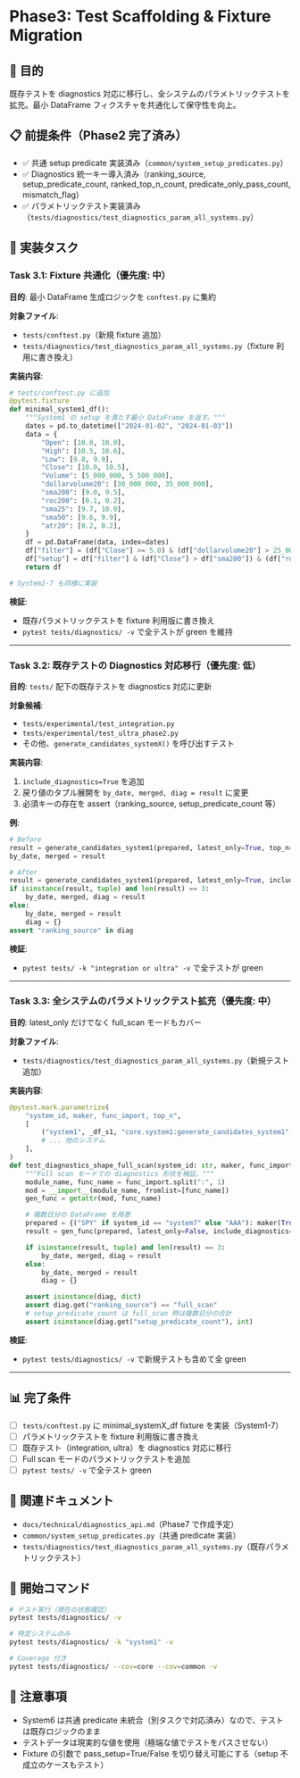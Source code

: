 # Phase3: Test Scaffolding & Fixture Migration

## 🎯 目的

既存テストを diagnostics 対応に移行し、全システムのパラメトリックテストを拡充。最小 DataFrame フィクスチャを共通化して保守性を向上。

## 📋 前提条件（Phase2 完了済み）

- ✅ 共通 setup predicate 実装済み（`common/system_setup_predicates.py`）
- ✅ Diagnostics 統一キー導入済み（ranking_source, setup_predicate_count, ranked_top_n_count, predicate_only_pass_count, mismatch_flag）
- ✅ パラメトリックテスト実装済み（`tests/diagnostics/test_diagnostics_param_all_systems.py`）

## 🔧 実装タスク

### Task 3.1: Fixture 共通化（優先度: 中）

**目的**: 最小 DataFrame 生成ロジックを `conftest.py` に集約

**対象ファイル**:

- `tests/conftest.py`（新規 fixture 追加）
- `tests/diagnostics/test_diagnostics_param_all_systems.py`（fixture 利用に書き換え）

**実装内容**:

```python
# tests/conftest.py に追加
@pytest.fixture
def minimal_system1_df():
    """System1 の setup を満たす最小 DataFrame を返す。"""
    dates = pd.to_datetime(["2024-01-02", "2024-01-03"])
    data = {
        "Open": [10.0, 10.0],
        "High": [10.5, 10.6],
        "Low": [9.8, 9.9],
        "Close": [10.0, 10.5],
        "Volume": [5_000_000, 5_500_000],
        "dollarvolume20": [30_000_000, 35_000_000],
        "sma200": [9.0, 9.5],
        "roc200": [0.1, 0.2],
        "sma25": [9.7, 10.0],
        "sma50": [9.6, 9.9],
        "atr20": [0.2, 0.2],
    }
    df = pd.DataFrame(data, index=dates)
    df["filter"] = (df["Close"] >= 5.0) & (df["dollarvolume20"] > 25_000_000)
    df["setup"] = df["filter"] & (df["Close"] > df["sma200"]) & (df["roc200"] > 0)
    return df

# System2-7 も同様に実装
```

**検証**:

- 既存パラメトリックテストを fixture 利用版に書き換え
- `pytest tests/diagnostics/ -v` で全テストが green を維持

---

### Task 3.2: 既存テストの Diagnostics 対応移行（優先度: 低）

**目的**: `tests/` 配下の既存テストを diagnostics 対応に更新

**対象候補**:

- `tests/experimental/test_integration.py`
- `tests/experimental/test_ultra_phase2.py`
- その他、`generate_candidates_systemX()` を呼び出すテスト

**実装内容**:

1. `include_diagnostics=True` を追加
2. 戻り値のタプル展開を `by_date, merged, diag = result` に変更
3. 必須キーの存在を assert（ranking_source, setup_predicate_count 等）

**例**:

```python
# Before
result = generate_candidates_system1(prepared, latest_only=True, top_n=5)
by_date, merged = result

# After
result = generate_candidates_system1(prepared, latest_only=True, include_diagnostics=True, top_n=5)
if isinstance(result, tuple) and len(result) == 3:
    by_date, merged, diag = result
else:
    by_date, merged = result
    diag = {}
assert "ranking_source" in diag
```

**検証**:

- `pytest tests/ -k "integration or ultra" -v` で全テストが green

---

### Task 3.3: 全システムのパラメトリックテスト拡充（優先度: 中）

**目的**: latest_only だけでなく full_scan モードもカバー

**対象ファイル**:

- `tests/diagnostics/test_diagnostics_param_all_systems.py`（新規テスト追加）

**実装内容**:

```python
@pytest.mark.parametrize(
    "system_id, maker, func_import, top_n",
    [
        ("system1", _df_s1, "core.system1:generate_candidates_system1", 5),
        # ... 他のシステム
    ],
)
def test_diagnostics_shape_full_scan(system_id: str, maker, func_import: str, top_n: int):
    """Full scan モードでの diagnostics 形状を検証。"""
    module_name, func_name = func_import.split(":", 1)
    mod = __import__(module_name, fromlist=[func_name])
    gen_func = getattr(mod, func_name)

    # 複数日分の DataFrame を用意
    prepared = {("SPY" if system_id == "system7" else "AAA"): maker(True)}
    result = gen_func(prepared, latest_only=False, include_diagnostics=True, top_n=top_n)

    if isinstance(result, tuple) and len(result) == 3:
        by_date, merged, diag = result
    else:
        by_date, merged = result
        diag = {}

    assert isinstance(diag, dict)
    assert diag.get("ranking_source") == "full_scan"
    # setup_predicate_count は full_scan 時は複数日分の合計
    assert isinstance(diag.get("setup_predicate_count"), int)
```

**検証**:

- `pytest tests/diagnostics/ -v` で新規テストも含めて全 green

---

## 📊 完了条件

- [ ] `tests/conftest.py` に minimal_systemX_df fixture を実装（System1-7）
- [ ] パラメトリックテストを fixture 利用版に書き換え
- [ ] 既存テスト（integration, ultra）を diagnostics 対応に移行
- [ ] Full scan モードのパラメトリックテストを追加
- [ ] `pytest tests/ -v` で全テスト green

## 🔗 関連ドキュメント

- `docs/technical/diagnostics_api.md`（Phase7 で作成予定）
- `common/system_setup_predicates.py`（共通 predicate 実装）
- `tests/diagnostics/test_diagnostics_param_all_systems.py`（既存パラメトリックテスト）

## 🚀 開始コマンド

```bash
# テスト実行（現在の状態確認）
pytest tests/diagnostics/ -v

# 特定システムのみ
pytest tests/diagnostics/ -k "system1" -v

# Coverage 付き
pytest tests/diagnostics/ --cov=core --cov=common -v
```

## 📝 注意事項

- System6 は共通 predicate 未統合（別タスクで対応済み）なので、テストは既存ロジックのまま
- テストデータは現実的な値を使用（極端な値でテストをパスさせない）
- Fixture の引数で pass_setup=True/False を切り替え可能にする（setup 不成立のケースもテスト）
